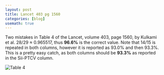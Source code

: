 ```yaml
---
layout: post
title: Lancet 403 pg 1560
categories: [blog]
usemath: true
---
```

Two mistakes in Table 4 of the Lancet, volume 403, page 1560, by Kulkami et al.
28/29 &asymp; 0.965517, thus **96.6%** is the correct value. Note that 14/15 is
repeated in both columns, however it is reported as 93.0% and then 93.3%. This
is a pretty easy catch, as both columns should be **93.3%** as reported in the
Sii-PTCV column.

![Table 4](/assets/lancet-403-1560.png)
